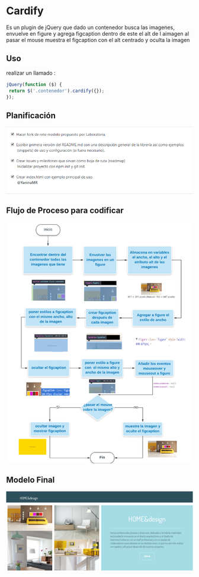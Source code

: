 
Cardify
=================

Es un plugin de jQuery que dado un contenedor busca las imagenes, envuelve en figure y agrega figcaption dentro de este el alt de l aimagen al pasar el mouse muestra el figcaption con el alt centrado y oculta la imagen 

## Uso 

 realizar un llamado :
 ```js
jQuery(function ($) {
  return $('.contenedor').cardify({});
});
``` 

## Planificación

![img-readme](public/assets/images/issue.png)

## Flujo de Proceso para codificar

![img-readme](public/assets/images/flujo.png)

## Modelo Final

![img-readme](public/assets/images/modelofinal.png)
